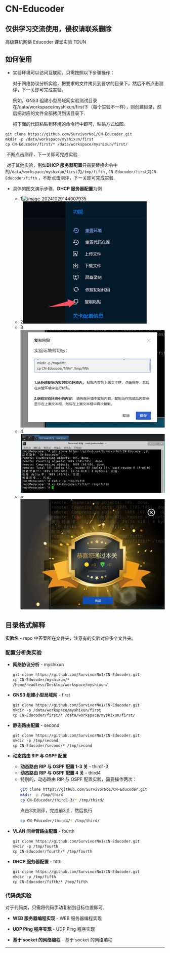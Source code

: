 # CN-Educoder
## **仅供学习交流使用，侵权请联系删除**

高级算机网络 Educoder 课堂实验 TDUN

## 如何使用

- 实验环境可以访问互联网，只需按照以下步骤操作：

  对于网络协议分析实验，把要求的文件拷贝到要求的目录下，然后不断点击测评，下一关即可完成实验。

  例如，GNS3 组建小型局域网实验测试目录在/data/workspace/myshixun/first下（每个实验不一样），则创建目录，然后把对应的文件全部拷贝到该目录下.

  把下面的代码粘贴到环境的命令行中即可，粘贴方式如图。

```shell
git clone https://github.com/SurvivorNo1/CN-Educoder.git
mkdir -p /data/workspace/myshixun/first
cp CN-Educoder/first/* /data/workspace/myshixun/first/
```

​	不断点击测评，下一关即可完成实验.

​	对于其他实验，例如**DHCP 服务器配置**只需要替换命令中的`/data/workspace/myshixun/first`为`/tmp/fifth` , `CN-Educoder/first`为`CN-Educoder/fifth` ，不断点击测评，下一关即可完成实验.

- 具体的图文演示步骤，**DHCP 服务器配置**为例

  - 1![image-20241029144007935](./assets/assets/image-20241029144007935.png)
  - 2![image-20241029144035213](./assets/image-20241029144035213.png)
  - 3![image-20241029145509641](./assets/image-20241029145509641.png)
  - 4![image-20241029145435727](./assets/image-20241029145435727.png)
  - 5![image-20241029145553529](./assets/image-20241029145553529.png)

  

## 目录格式解释

**实验名** - repo 中答案所在文件夹，注意有的实验对应多个文件夹。

### 配置分析类实验

- **网络协议分析** - myshixun

  ```shell
  git clone https://github.com/SurvivorNo1/CN-Educoder.git
  cp CN-Educoder/myshixun/* /home/headless/Desktop/workspace/myshixun/
  ```

- **GNS3 组建小型局域网** - first

  ```shell
  git clone https://github.com/SurvivorNo1/CN-Educoder.git
  mkdir -p /data/workspace/myshixun/first
  cp CN-Educoder/first/* /data/workspace/myshixun/first/
  ```

- **静态路由配置** - second

  ```	
  git clone https://github.com/SurvivorNo1/CN-Educoder.git
  mkdir -p /tmp/second
  cp CN-Educoder/second/* /tmp/second
  ```

- **动态路由 RIP 与 OSPF 配置**
  
  - **动态路由 RIP 与 OSPF 配置 1-3 关** - third1-3
  - **动态路由 RIP 与 OSPF 配置 4 关** - third4
  - 特别的，动态路由 RIP 与 OSPF 配置实验，需要操作两次：
    ```bash
    git clone https://github.com/SurvivorNo1/CN-Educoder.git
    mkdir -p /tmp/third
    cp CN-Educoder/third1-3/* /tmp/third/
    ```
    点击3次测评，完成前3关，然后执行
    ```bash
    cp CN-Educoder/third4/* /tmp/third/
    ```
  
- **VLAN 间单臂路由配置** - fourth

  ```shell
  git clone https://github.com/SurvivorNo1/CN-Educoder.git
  mkdir -p /tmp/fourth
  cp CN-Educoder/fourth/* /tmp/fourth
  ```

- **DHCP 服务器配置** - fifth

  ```
  git clone https://github.com/SurvivorNo1/CN-Educoder.git
  mkdir -p /tmp/fifth
  cp CN-Educoder/fifth/* /tmp/fifth
  ```

### 代码类实验

对于代码类，只需将代码手动复制到目标位置即可。

- **WEB 服务器编程实现** - WEB 服务器编程实现

- **UDP Ping 程序实现** - UDP Ping 程序实现

- **基于 socket 的网络编程** - 基于 socket 的网络编程


---
